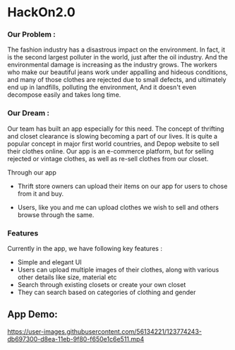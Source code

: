 # HackOn2.0

### Our Problem : 
The fashion industry has a disastrous impact on the environment. In fact, it is the second largest polluter in the world, just after the oil industry. And the environmental damage is increasing as the industry grows. The workers who make our beautiful jeans work under appalling and hideous conditions, and many of those clothes are rejected due to small defects, and ultimately end up in landfills, polluting the environment, And it doesn't even decompose easily and takes long time. 

### Our Dream :
Our team has built an app especially for this need. The concept of thrifting and closet clearance is slowing becoming a part of our lives. It is quite a popular concept in major first world countries, and Depop website to sell their clothes online. 
Our app is an e-commerce platform, but for selling rejected or vintage clothes, as well as re-sell clothes from our closet.
 
Through our app 
- Thrift store owners can upload their items on our app for users to chose from it and buy. 

- Users, like you and me can upload clothes we wish to sell and others browse through the same. 

### Features

Currently in the app, we have following key features :
- Simple and elegant UI
- Users can upload multiple images of their clothes, along with  various other details like size, material etc
- Search through existing closets or create your own closet
- They can search based on categories of clothing and gender 

## App Demo:



https://user-images.githubusercontent.com/56134221/123774243-db697300-d8ea-11eb-9f80-f650e1c6e511.mp4

